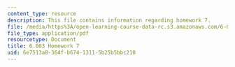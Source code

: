 ```yaml
---
content_type: resource
description: This file contains information regarding homework 7.
file: /media/https%3A/open-learning-course-data-rc.s3.amazonaws.com/6-003-signals-and-systems-fall-2011/6e7513a8364fb67413115b25b5bbc210_MIT6_003F11_hw07.pdf
file_type: application/pdf
resourcetype: Document
title: 6.003 Homework 7
uid: 6e7513a8-364f-b674-1311-5b25b5bbc210
---
```

